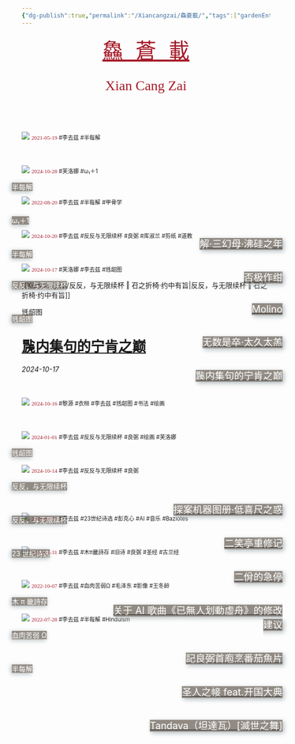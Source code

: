 ```yaml
---
{"dg-publish":true,"permalink":"/Xiancangzai/鱻蒼載/","tags":["gardenEntry"],"created":"2024-04-12T11:51:59.013+08:00"}
---
```



<pre style="text-align:center;"><a href="https://www.xiancangzai.com/" style="font-size:3em; color:#a61b29;">鱻 蒼 載</a></pre>

<pre style="font-size:2em; font-family:'Antro Vectra'; text-align:center; color:#a61b29;">Xian Cang Zai</pre>

<div>
<span style="position:relative; z-index:2; top:150px;">
	<small style="color:white;font-size:1em;margin-left:-20px;background-color:rgba(74, 64, 53, 0.6);box-shadow: -2px 2px 10px rgba(178, 187, 190);">半每解</small></span>
<div style="position:relative; z-index:2; top:240px; margin-left:180px; margin-right:-25px; text-align:right;">
	<a href="https://www.xiancangzai.com/Xiancangzai/%E5%8D%8A%E6%AF%8F%E8%A7%A3%20%E2%80%96%20%E8%A7%A3%C2%B7%E4%B8%89%E5%B9%BB%E6%AF%8D%C2%B7%E6%B2%B8%E7%A1%85%E4%B9%8B%E5%B9%B4/">
		<small style="color:white; background-color:rgba(74, 64, 53, 0.6); font-size:1.4em; text-align: justify; box-shadow: 3px 3px 10px rgba(178, 187, 190);">解·三幻母·沸硅之年</small></a></div>
<img src="https://i.pinimg.com/736x/e1/db/88/e1db88bfb59d8ef4384efcb451d0fd00.jpg" class="cropped1">
<span style="position:relative; top:0px; font-size:0.8em;"><span style="font-family:'AntroVectra';color:#a61b29;">2021-05-19</span> #李去兹 #半每解 </span>
</div>

<div>
<span style="position:relative; z-index:2; top:150px;">
	<small style="color:white;font-size:1em;margin-left:-20px;background-color:rgba(74, 64, 53, 0.6);box-shadow: -2px 2px 10px rgba(178, 187, 190);">ω₁＋1</small></span>
<div style="position:relative; z-index:2; top:240px; margin-left:180px; margin-right:-25px; text-align:right;">
	<a href="https://www.xiancangzai.com/Xiancangzai/%CF%89%E2%82%81%EF%BC%8B1%20%E2%80%96%20%E5%90%A6%E6%9E%81%E4%BD%9C%E7%BB%80/">
		<small style="color:white; background-color:rgba(74, 64, 53, 0.6); font-size:1.4em; text-align: justify; box-shadow: 3px 3px 10px rgba(178, 187, 190);">否极作绀</small></a></div>
<img src="https://www.xiancangzai.com/img/user/%E9%99%84%E4%BB%B6/%E9%99%84%E4%BB%B62024/%CF%89%E2%82%81%EF%BC%8B1%20%E2%80%96%20%E5%90%A6%E6%9E%81%E4%BD%9C%E7%BB%80-1.jpg" class="cropped1">
<span style="position:relative; top:0px; font-size:0.8em;"><span style="font-family:'AntroVectra';color:#a61b29;">2024-10-28</span> #芙洛娜 #ω₁＋1 </span>
</div>

<div>
<span style="position:relative; z-index:2; top:150px;">
	<small style="color:white;font-size:1em;margin-left:-20px;background-color:rgba(74, 64, 53, 0.6);box-shadow: -2px 2px 10px rgba(178, 187, 190);">半每解</small></span>
<div style="position:relative; z-index:2; top:240px; margin-left:180px; margin-right:-25px; text-align:right;">
	<a href="https://www.xiancangzai.com/Xiancangzai/%E5%8D%8A%E6%AF%8F%E8%A7%A3%20%E2%80%96%20Molino/">
		<small style="color:white; background-color:rgba(74, 64, 53, 0.6); font-size:1.4em; text-align: justify; box-shadow: 3px 3px 10px rgba(178, 187, 190);">Molino</small></a></div>
<img src="https://blogger.googleusercontent.com/img/b/R29vZ2xl/AVvXsEhnhlGidWdf1zBwUW7VQlSyKCZwzxP6k3nBSXpc3diZHakh1_hoh_3LK4p4ScRVfXZ9LDS3xndlUGLrykb_Xv8LdcOeiU_Na4DV4qi40C45fi5uUGkHeQbkWr8CgJQQyBngC5fi/s1600/3654414518_eb16be3333_b.jpg" class="cropped1">
<span style="position:relative; top:0px; font-size:0.8em;"><span style="font-family:'AntroVectra';color:#a61b29;">2022-08-20</span> #李去兹 #半每解 #甲骨学 </span>
</div>

<div>
<span style="position:relative; z-index:2; top:150px;">
	<small style="color:white;font-size:1em;margin-left:-20px;background-color:rgba(74, 64, 53, 0.6);box-shadow: -2px 2px 10px rgba(178, 187, 190);">反反，与无限续杯</small></span>
<div style="position:relative; z-index:2; top:240px; margin-left:180px; margin-right:-25px; text-align:right;">
	<a href="https://www.xiancangzai.com/Xiancangzai/%E5%8F%8D%E5%8F%8D%EF%BC%8C%E4%B8%8E%E6%97%A0%E9%99%90%E7%BB%AD%E6%9D%AF%20%E2%80%96%20%E6%97%A0%E6%95%B0%E6%98%AF%E5%8D%92%C2%B7%E5%A4%AA%E4%B9%85%E5%A4%AA%E7%BE%94/">
		<small style="color:white; background-color:rgba(74, 64, 53, 0.6); font-size:1.4em; text-align: justify; box-shadow: 3px 3px 10px rgba(178, 187, 190);">无数是卒·太久太羔</small></a></div>
<img src="https://www.xiancangzai.com/img/user/%E9%99%84%E4%BB%B6/%E9%99%84%E4%BB%B62024/%E5%8F%8D%E5%8F%8D%EF%BC%8C%E4%B8%8E%E6%97%A0%E9%99%90%E7%BB%AD%E6%9D%AF%20%E2%80%96%20%E4%BA%8C%E4%BD%BE%E7%9A%84%E6%80%A5%E5%81%9C.png" class="cropped1">
<span style="position:relative; top:0px; font-size:0.8em;"><span style="font-family:'AntroVectra';color:#a61b29;">2024-10-20</span> #李去兹 #反反与无限续杯 #良弼 #库淑兰 #剪纸 #道教</span>
</div>

<div>
<span style="position:relative; z-index:2; top:150px;">
	<small style="color:white;font-size:1em;margin-left:-20px;background-color:rgba(74, 64, 53, 0.6);box-shadow: -2px 2px 10px rgba(178, 187, 190);">毤龆图</small></span>
<div style="position:relative; z-index:2; top:240px; margin-left:180px; margin-right:-25px; text-align:right;">
	<a href="https://www.xiancangzai.com/Xiancangzai/%E6%AF%A4%E9%BE%86%E5%9B%BE%20%E2%80%96%20%E4%96%99%E5%86%85%E9%9B%86%E5%8F%A5%E7%9A%84%E5%AE%81%E8%82%AF%E4%B9%8B%E5%B7%85/">
		<small style="color:white; background-color:rgba(74, 64, 53, 0.6); font-size:1.4em; text-align: justify; box-shadow: 3px 3px 10px rgba(178, 187, 190);">䖙内集句的宁肯之巅</small></a></div>
<img src="https://www.anne-marie.eu/wp-content/uploads/2020/01/Al-Buraq-Hyderabad-1770-75-wikipedia-1200x859.jpg" class="cropped1">
<span style="position:relative; top:0px; font-size:0.8em;"><span style="font-family:'AntroVectra';color:#a61b29;">2024-10-17</span> #芙洛娜 #李去兹 #毤龆图</span>
</div>

[[Xiancangzai/反反，与无限续杯 ‖ 䂖之折椅·约中有旨\|反反，与无限续杯 ‖ 䂖之折椅·约中有旨]]

<div class="header-media" style="background-image: url('https://www.anne-marie.eu/wp-content/uploads/2020/01/Al-Buraq-Hyderabad-1770-75-wikipedia-1200x859.jpg');">
    <div class="text-content">
        <p>毤龆图 </p>
        <h1><a href=https://www.xiancangzai.com/Xiancangzai/%E6%AF%A4%E9%BE%86%E5%9B%BE%20%E2%80%96%20%E4%96%99%E5%86%85%E9%9B%86%E5%8F%A5%E7%9A%84%E5%AE%81%E8%82%AF%E4%B9%8B%E5%B7%85/ target="_blank">䖙内集句的宁肯之巅</a></h1>
        <cite>2024-10-17</cite>
    </div>
</div>
<div>
<span style="position:relative; z-index:2; top:150px;">
	<small style="color:white;font-size:1em;margin-left:-20px;background-color:rgba(74, 64, 53, 0.6);box-shadow: -2px 2px 10px rgba(178, 187, 190);">毤龆图</small></span>
<div style="position:relative; z-index:2; top:240px; margin-left:180px; margin-right:-25px; text-align:right;">
	<a href="https://www.xiancangzai.com/Xiancangzai/%E6%AF%A4%E9%BE%86%E5%9B%BE%20%E2%80%96%20%E6%8E%A2%E6%A1%88%E6%9C%BA%E5%99%A8%E5%9B%BE%E5%86%8C%C2%B7%E4%BD%8E%E5%96%9C%E5%B0%BA%E4%B9%8B%E6%83%91/">
		<small style="color:white; background-color:rgba(74, 64, 53, 0.6); font-size:1.4em; text-align: justify; box-shadow: 3px 3px 10px rgba(178, 187, 190);">探案机器图册·低喜尺之惑</small></a></div>
<img src="https://www.xiancangzai.com/img/user/%E9%99%84%E4%BB%B6/%E9%99%84%E4%BB%B62024/%E8%B5%A0%E8%A1%A3%E6%A1%93.jpg" class="cropped1">
<span style="position:relative; top:0px; font-size:0.8em;"><span style="font-family:'AntroVectra';color:#a61b29;">2024-10-16</span> #黎源 #衣桓 #李去兹 #毤龆图 #书法 #绘画</span>
</div>

<div>
<span style="position:relative; z-index:2; top:150px;">
	<small style="color:white;font-size:1em;margin-left:-20px;background-color:rgba(74, 64, 53, 0.6);box-shadow: -2px 2px 10px rgba(178, 187, 190);">反反，与无限续杯</small></span>
<div style="position:relative; z-index:2; top:240px; margin-left:180px; margin-right:-25px; text-align:right;">
	<a href="https://www.xiancangzai.com/Xiancangzai/%E5%8F%8D%E5%8F%8D%EF%BC%8C%E4%B8%8E%E6%97%A0%E9%99%90%E7%BB%AD%E6%9D%AF%20%E2%80%96%20%E4%BA%8C%E7%AC%91%E4%BA%AD%E9%87%8D%E4%BF%AE%E8%AE%B0/">
		<small style="color:white; background-color:rgba(74, 64, 53, 0.6); font-size:1.4em; text-align: justify; box-shadow: 3px 3px 10px rgba(178, 187, 190);">二笑亭重修记</small></a></div>
<img src="https://www.xiancangzai.com/img/user/%E9%99%84%E4%BB%B6/%E9%99%84%E4%BB%B62023/%E4%BA%8C%E7%AC%91%E4%BA%AD%E9%87%8D%E4%BF%AE%E8%AE%B0-3.jpg" class="cropped1">
<span style="position:relative; top:0px; font-size:0.8em;"><span style="font-family:'AntroVectra';color:#a61b29;">2024-01-01</span> #李去兹 #反反与无限续杯 #良弼 #绘画 #芙洛娜 </span>
</div>

<div>
<span style="position:relative; z-index:2; top:150px;">
	<small style="color:white;font-size:1em;margin-left:-20px;background-color:rgba(74, 64, 53, 0.6);box-shadow: -2px 2px 10px rgba(178, 187, 190);">反反，与无限续杯</small></span>
<div style="position:relative; z-index:2; top:240px; margin-left:180px; margin-right:-25px; text-align:right;">
	<a href="https://www.xiancangzai.com/Xiancangzai/%E5%8F%8D%E5%8F%8D%EF%BC%8C%E4%B8%8E%E6%97%A0%E9%99%90%E7%BB%AD%E6%9D%AF%20%E2%80%96%20%E4%BA%8C%E4%BD%BE%E7%9A%84%E6%80%A5%E5%81%9C/">
		<small style="color:white; background-color:rgba(74, 64, 53, 0.6); font-size:1.4em; text-align: justify; box-shadow: 3px 3px 10px rgba(178, 187, 190);">二佾的急停</small></a></div>
<img src="https://www.xiancangzai.com/img/user/%E9%99%84%E4%BB%B6/%E9%99%84%E4%BB%B62024/%E7%BB%86%E9%9B%A8%E6%B3%BD%E9%A6%99.png" class="cropped1">
<span style="position:relative; top:0px; font-size:0.8em;"><span style="font-family:'AntroVectra';color:#a61b29;">2024-10-14</span> #李去兹 #反反与无限续杯 #良弼</span>
</div>

<div>
<span style="position:relative; z-index:2; top:150px;">
	<small style="color:white;font-size:1em;margin-left:-20px;background-color:rgba(74, 64, 53, 0.6);box-shadow: -2px 2px 10px rgba(178, 187, 190);">23 世纪诗选</small></span>
<div style="position:relative; z-index:2; top:240px; margin-left:180px; margin-right:-25px; text-align:right;">
	<a href="https://www.xiancangzai.com/Xiancangzai/23%E4%B8%96%E7%BA%AA%E8%AF%97%E9%80%89%20%E2%80%96%20%E5%85%B3%E4%BA%8EAI%E6%AD%8C%E6%9B%B2%E3%80%8A%E5%B7%B2%E7%84%A1%E4%BA%BA%E5%88%92%E5%8B%95%E8%99%9B%E8%88%9F%E3%80%8B%E7%9A%84%E4%BF%AE%E6%94%B9%E5%BB%BA%E8%AE%AE/">
		<small style="color:white; background-color:rgba(74, 64, 53, 0.6); font-size:1.4em; text-align: justify; box-shadow: 3px 3px 10px rgba(178, 187, 190);">关于 AI 歌曲《已無人划動虛舟》的修改建议</small></a></div>
<img src="https://whitneymedia.org/assets/artwork/1202/56_12_cropped.jpeg" class="cropped1">
<span style="position:relative; top:0px; font-size:0.8em;"><span style="font-family:'AntroVectra';color:#a61b29;">2024-03-30</span> #李去兹 #23世纪诗选 #彭克心 #AI #音乐 #Baziotes</span>
</div>

<div>
<span style="position:relative; z-index:2; top:150px;">
		<small style="color:white;
		            font-size:1em;
		            margin-left:-20px;
		            background-color:rgba(74, 64, 53, 0.6);
		            box-shadow: -2px 2px 10px rgba(178, 187, 190);">
		    木 π 畿詩存
		    </small>
	    </span>
<div style="position:relative; z-index:2; top:240px; margin-left:180px; margin-right:-25px; text-align:right;">
	<a href="https://www.xiancangzai.com/Xiancangzai/%E6%9C%A8%CF%80%E7%95%BF%E8%A9%A9%E5%AD%98%20%E2%80%96%20%E8%A8%98%E8%89%AF%E5%BC%BC%E9%A6%96%E5%BA%96%E7%83%B9%E7%95%AA%E8%8C%84%E9%AD%9A%E7%89%87/">
			<small style="color:white; background-color:rgba(74, 64, 53, 0.6);
			            font-size:1.4em; text-align: justify;
			            box-shadow: 3px 3px 10px rgba(178, 187, 190);">
			    記良弼首庖烹番茄魚片
			    </small>
		</a></div>
	<img src="https://www.artbible.info/images/anoniem_jona_walvis_grt.jpg" class="cropped1">
<span style="position:relative;
             top:0px;
             font-size:0.8em;">
    <span style="font-family:'AntroVectra';color:#a61b29;">2024-01-31</span> #李去兹 #木π畿詩存 #旧诗 #良弼 #圣经 #古兰经
</span>
</div>

<div>
<span style="position:relative; z-index:2; top:150px;">
		<small style="color:white;
		            font-size:1em;
		            margin-left:-20px;
		            background-color:rgba(74, 64, 53, 0.6);
		            box-shadow: -2px 2px 10px rgba(178, 187, 190);">
		    血肉苦弱 Ω
		    </small>
	    </span>
<div style="position:relative; z-index:2; top:240px; margin-left:180px; margin-right:-25px; text-align:right;">
	<a href="https://www.xiancangzai.com/Xiancangzai/%E8%A1%80%E8%82%89%E8%8B%A6%E5%BC%B1%20%CE%A9%20%E2%80%96%20%E5%9C%A3%E4%BA%BA%E4%B9%8B%E5%B8%B9%20feat.%E5%BC%80%E5%9B%BD%E5%A4%A7%E5%85%B8/">
			<small style="color:white; background-color:rgba(74, 64, 53, 0.6);
			            font-size:1.4em; text-align: justify;
			            box-shadow: 3px 3px 10px rgba(178, 187, 190);">
			    圣人之帹 feat.开国大典
			    </small>
		</a></div>
	<img src="https://artlogic-res.cloudinary.com/w_1600,h_1600,c_limit,f_auto,fl_lossy,q_auto/artlogicstorage/inkstudio/images/view/b58671bf09cbb828cddff06ed2ee8e84470c4f58.jpg" class="cropped1">
<span style="position:relative;
             top:0px;
             font-size:0.8em;">
    <span style="font-family:'AntroVectra';color:#a61b29;">2022-10-07</span> #李去兹 #血肉苦弱Ω #毛泽东 #影像 #王冬龄
</span>
</div>

<div>
<span style="position:relative; z-index:2; top:150px;">
	<small style="color:white;font-size:1em;margin-left:-20px;background-color:rgba(74, 64, 53, 0.6);box-shadow: -2px 2px 10px rgba(178, 187, 190);">半每解</small></span>
<div style="position:relative; z-index:2; top:240px; margin-left:180px; margin-right:-25px; text-align:right;">
	<a href="https://www.xiancangzai.com/Xiancangzai/%E5%8D%8A%E6%AF%8F%E8%A7%A3%20%E2%80%96%20Tandava/">
		<small style="color:white; background-color:rgba(74, 64, 53, 0.6); font-size:1.4em; text-align: justify; box-shadow: 3px 3px 10px rgba(178, 187, 190);">Tandava（坦達瓦）[滅世之舞]</small></a></div>
<img src="https://www.xiancangzai.com/img/user/%E9%99%84%E4%BB%B6/%E9%99%84%E4%BB%B62024/Ananda-Tandava%20of%20Siva-Sadanrttamurti.png" class="cropped1">
<span style="position:relative; top:0px; font-size:0.8em;"><span style="font-family:'AntroVectra';color:#a61b29;">2022-07-28</span> #李去兹 #半每解 #Hinduism</span>
</div>
